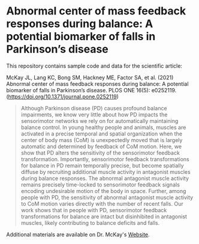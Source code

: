 # Abnormal center of mass feedback responses during balance: A potential biomarker of falls in Parkinson’s disease

This repository contains sample code and data for the scientific article:

McKay JL, Lang KC, Bong SM, Hackney ME, Factor SA, et al. (2021)
Abnormal center of mass feedback responses during balance: A potential biomarker of falls in Parkinson’s disease.
PLOS ONE 16(5): e0252119. (https://doi.org/10.1371/journal.pone.0252119)

> Although Parkinson disease (PD) causes profound balance impairments, we know very little about how PD impacts the sensorimotor networks we rely on for automatically maintaining balance control. In young healthy people and animals, muscles are activated in a precise temporal and spatial organization when the center of body mass (CoM) is unexpectedly moved that is largely automatic and determined by feedback of CoM motion. Here, we show that PD alters the sensitivity of the sensorimotor feedback transformation. Importantly, sensorimotor feedback transformations for balance in PD remain temporally precise, but become spatially diffuse by recruiting additional muscle activity in antagonist muscles during balance responses. The abnormal antagonist muscle activity remains precisely time-locked to sensorimotor feedback signals encoding undesirable motion of the body in space. Further, among people with PD, the sensitivity of abnormal antagonist muscle activity to CoM motion varies directly with the number of recent falls. Our work shows that in people with PD, sensorimotor feedback transformations for balance are intact but disinhibited in antagonist muscles, likely contributing to balance deficits and falls.

Additional materials are available on Dr. McKay's [Website](https://jlucasmckay.bmi.emory.edu/).
